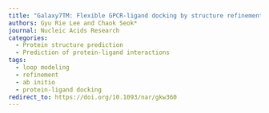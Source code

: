 ```yaml
---
title: "Galaxy7TM: Flexible GPCR-ligand docking by structure refinement"
authors: Gyu Rie Lee and Chaok Seok*
journal: Nucleic Acids Research
categories:
  - Protein structure prediction
  - Prediction of protein-ligand interactions
tags:
  - loop modeling
  - refinement
  - ab initio
  - protein-ligand docking
redirect_to: https://doi.org/10.1093/nar/gkw360
---
```

